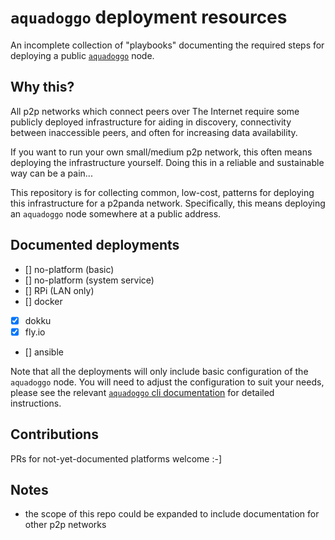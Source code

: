 # `aquadoggo` deployment resources

An incomplete collection of "playbooks" documenting the required steps for deploying a public
[`aquadoggo`](https://github.com/p2panda/aquadoggo) node.

## Why this?

All p2p networks which connect peers over The Internet require some publicly deployed
infrastructure for aiding in discovery, connectivity between inaccessible peers, and often for
increasing data availability.

If you want to run your own small/medium p2p network, this often means deploying the
infrastructure yourself. Doing this in a reliable and sustainable way can be a pain...

This repository is for collecting common, low-cost, patterns for deploying this infrastructure for
a p2panda network. Specifically, this means deploying an `aquadoggo` node somewhere at a public address.

## Documented deployments

- [] no-platform (basic)
- [] no-platform (system service)
- [] RPi (LAN only)
- [] docker
- [x] dokku
- [x] fly.io
- [] ansible

Note that all the deployments will only include basic configuration of the `aquadoggo` node. You
will need to adjust the configuration to suit your needs, please see the relevant
[`aquadoggo` cli documentation](https://github.com/p2panda/aquadoggo/tree/main/aquadoggo_cli) for detailed instructions.

## Contributions

PRs for not-yet-documented platforms welcome :-]

## Notes
- the scope of this repo could be expanded to include documentation for other p2p networks